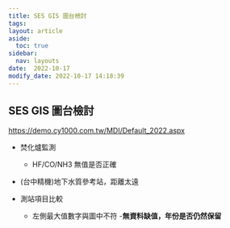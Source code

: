 ```yaml
---
title: SES GIS 圖台檢討
tags: 
layout: article
aside:
  toc: true
sidebar:
  nav: layouts
date:  2022-10-17
modify_date: 2022-10-17 14:18:39
---
```


## SES GIS 圖台檢討
https://demo.cy1000.com.tw/MDI/Default_2022.aspx

- 焚化爐監測
  - HF/CO/NH3 無值是否正確

- (台中精機)地下水質參考站，距離太遠

- 測站項目比較
  - 左側最大值數字與圖中不符
  -**無資料缺值，年份是否仍然保留**


